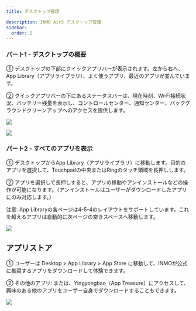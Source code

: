 ```yaml
---
title: デスクトップ管理

description: INMO Air3 デスクトップ管理
sidebar:
  order: 2
---
```


### パート1 - デスクトップの概要 

① デスクトップの下部にクイックアプリバーが表示されます。左から右へ、App Library（アプリライブラリ）、よく使うアプリ、最近のアプリが並んでいます。  

② クイックアプリバーの下にあるステータスバーは、現在時刻、Wi‑Fi接続状況、バッテリー残量を表示し、コントロールセンター、通知センター、バックグラウンドクリーンアップへのアクセスを提供します。

![](public/images/air3/ja/desktop-1.png)

![](public/images/air3/ja/desktop-2.png)

### パート2 - すべてのアプリを表示

① デスクトップからApp Library（アプリライブラリ）に移動します。目的のアプリを選択して、Touchpadの中央またはRingのタッチ領域を長押しします。  
  

② アプリを選択して長押しすると、アプリの移動やアンインストールなどの操作が可能になります。（アンインストールはユーザーがダウンロードしたアプリにのみ対応します。）

注意: App Libraryの各ページは4-5-4のレイアウトをサポートしています。これを超えるアプリは自動的に次ページの空きスペースへ移動します。  

![](public/images/air3/ja/desktop-3.png)

## アプリストア

① ユーザーは Desktop > App Library > App Store に移動して、INMOが公式に推奨するアプリをダウンロードして体験できます。  

② その他のアプリ: または、Yingyongbao（App Treasure）にアクセスして、興味のある他のアプリをユーザー自身でダウンロードすることもできます。  

![](public/images/air3/ja/desktop-4.png)




